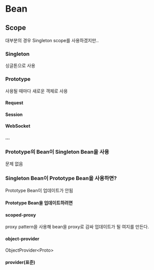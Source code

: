 # Bean

## Scope

대부분의 경우 Singleton scope를 사용하겠지만..

### Singleton

싱글톤으로 사용

### Prototype

사용될 때마다 새로운 객체로 사용

#### Request

#### Session

#### WebSocket

#### ...

### Prototype의 Bean이 Singleton Bean을 사용

문제 없음

### Singleton Bean이 Prototype Bean을 사용하면?

Prototype Bean이 업데이트가 안됨

#### Prototype Bean을 업데이트하려면

#### scoped-proxy

proxy pattern을 사용해 bean을 proxy로 감싸 업데이트가 될 여지를 만든다.

#### object-provider

ObjectProvider\<Proto>

#### provider(표준)